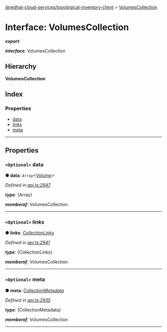 [@redhat-cloud-services/topological-inventory-client](../README.md) > [VolumesCollection](../interfaces/volumescollection.md)

# Interface: VolumesCollection

*__export__*: 

*__interface__*: VolumesCollection

## Hierarchy

**VolumesCollection**

## Index

### Properties

* [data](volumescollection.md#data)
* [links](volumescollection.md#links)
* [meta](volumescollection.md#meta)

---

## Properties

<a id="data"></a>

### `<Optional>` data

**● data**: *`Array`<[Volume](volume.md)>*

*Defined in [api.ts:2947](https://github.com/RedHatInsights/javascript-clients/blob/master/packages/topological-inventory/api.ts#L2947)*

*__type__*: {Array}

*__memberof__*: VolumesCollection

___
<a id="links"></a>

### `<Optional>` links

**● links**: *[CollectionLinks](collectionlinks.md)*

*Defined in [api.ts:2941](https://github.com/RedHatInsights/javascript-clients/blob/master/packages/topological-inventory/api.ts#L2941)*

*__type__*: {CollectionLinks}

*__memberof__*: VolumesCollection

___
<a id="meta"></a>

### `<Optional>` meta

**● meta**: *[CollectionMetadata](collectionmetadata.md)*

*Defined in [api.ts:2935](https://github.com/RedHatInsights/javascript-clients/blob/master/packages/topological-inventory/api.ts#L2935)*

*__type__*: {CollectionMetadata}

*__memberof__*: VolumesCollection

___

